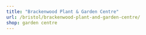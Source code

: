 ```yaml
---
title: "Brackenwood Plant & Garden Centre"
url: /bristol/brackenwood-plant-and-garden-centre/
shop: garden centre
---
```

